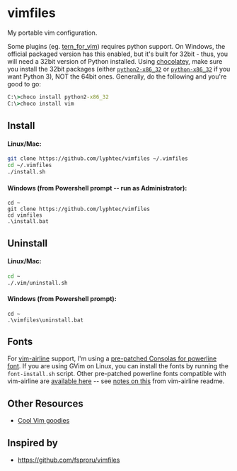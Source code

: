 # vimfiles

My portable vim configuration.

Some plugins (eg. [tern_for_vim](https://github.com/marijnh/tern_for_vim)) requires python support. On Windows, the official packaged version has this enabled, but it's built for 32bit - thus, you will need a 32bit version of Python installed. Using [chocolatey](https://chocolatey.org/), make sure you install the 32bit packages (either [`python2-x86_32`](https://chocolatey.org/packages/python2-x86_32/2.7.9) or [`python-x86_32`](https://chocolatey.org/packages/python-x86_32) if you want Python 3), NOT the 64bit ones. Generally, do the following and you're good to go:

```bat
C:\>choco install python2-x86_32
C:\>choco install vim
```


## Install

#### Linux/Mac:

```bash
git clone https://github.com/lyphtec/vimfiles ~/.vimfiles
cd ~/.vimfiles
./install.sh
```

#### Windows (from Powershell prompt -- run as Administrator):

```
cd ~
git clone https://github.com/lyphtec/vimfiles
cd vimfiles
.\install.bat
```


## Uninstall

#### Linux/Mac:

```bash
cd ~
./.vim/uninstall.sh
```

#### Windows (from Powershell prompt):

```
cd ~
.\vimfiles\uninstall.bat
```


## Fonts

For [vim-airline](https://github.com/bling/vim-airline) support, I'm using a [pre-patched Consolas for powerline font](https://github.com/runsisi/consolas-font-for-powerline). If you are using GVim on Linux, you can install the fonts by running the `font-install.sh` script. Other pre-patched powerline fonts compatible with vim-airline are [available here](https://github.com/powerline/fonts) -- see [notes on this](https://github.com/bling/vim-airline#integrating-with-powerline-fonts) from vim-airline readme.

## Other Resources

- [Cool Vim goodies](http://www.k1ka.be/desidia/?UseVim)

## Inspired by
 - https://github.com/fsproru/vimfiles

